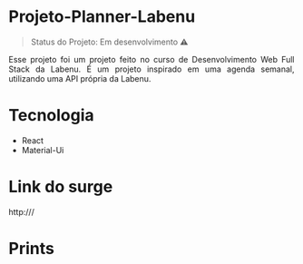 # Projeto-Planner-Labenu


> Status do Projeto: Em desenvolvimento :warning:


<p align="justify"> Esse projeto foi um projeto feito no curso de Desenvolvimento Web Full Stack da Labenu. É um projeto inspirado em uma agenda semanal, utilizando uma API própria da Labenu.
 </p>


<h1 align="justify"> Tecnologia </h1>

- React
- Material-Ui


<h1 align="justify"> Link do surge </h1>

<p align="justify"> http:/// </p>

<h1 align="justify"> Prints </h1>





